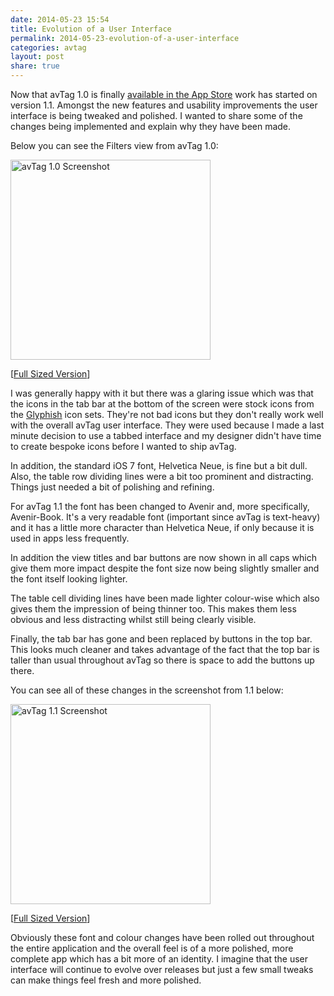 ```yaml
---
date: 2014-05-23 15:54
title: Evolution of a User Interface
permalink: 2014-05-23-evolution-of-a-user-interface
categories: avtag
layout: post
share: true
---
```


Now that avTag 1.0 is finally [available in the App Store](https://itunes.apple.com/gb/app/avtag-tag-your-media-files/id490402860?mt=8&uo=4&at=10lGfq) work has started on version 1.1. Amongst the new features and usability improvements the user interface is being tweaked and polished. I wanted to share some of the changes being implemented and explain why they have been made.

Below you can see the Filters view from avTag 1.0:

<img src="http://images.swwritings.com/2014-05-23-evolution-of-a-user-interface-01.png" alt="avTag 1.0 Screenshot" width="320" />

[<a href="http://images.swwritings.com/2014-05-23-evolution-of-a-user-interface-01.png" target="_blank">Full Sized Version</a>]

I was generally happy with it but there was a glaring issue which was that the icons in the tab bar at the bottom of the screen were stock icons from the [Glyphish](http://www.glyphish.com) icon sets. They're not bad icons but they don't really work well with the overall avTag user interface. They were used because I made a last minute decision to use a tabbed interface and my designer didn't have time to create bespoke icons before I wanted to ship avTag.

In addition, the standard iOS 7 font, Helvetica Neue, is fine but a bit dull. Also, the table row dividing lines were a bit too prominent and distracting. Things just needed a bit of polishing and refining.

For avTag 1.1 the font has been changed to Avenir and, more specifically, Avenir-Book. It's a very readable font (important since avTag is text-heavy) and it has a little more character than Helvetica Neue, if only because it is used in apps less frequently.

In addition the view titles and bar buttons are now shown in all caps which give them more impact despite the font size now being slightly smaller and the font itself looking lighter.

The table cell dividing lines have been made lighter colour-wise which also gives them the impression of being thinner too. This makes them less obvious and less distracting whilst still being clearly visible.

Finally, the tab bar has gone and been replaced by buttons in the top bar. This looks much cleaner and takes advantage of the fact that the top bar is taller than usual throughout avTag so there is space to add the buttons up there.

You can see all of these changes in the screenshot from 1.1 below:

<img src="http://images.swwritings.com/2014-05-23-evolution-of-a-user-interface-02.png" alt="avTag 1.1 Screenshot" width="320" />

[<a href="http://images.swwritings.com/2014-05-23-evolution-of-a-user-interface-02.png" target="_blank">Full Sized Version</a>]

Obviously these font and colour changes have been rolled out throughout the entire application and the overall feel is of a more polished, more complete app which has a bit more of an identity. I imagine that the user interface will continue to evolve over releases but just a few small tweaks can make things feel fresh and more polished.
